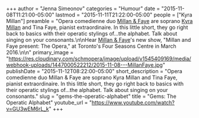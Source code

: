 +++
author = "Jenna Simeonov"
categories = "Humour"
date = "2015-11-08T11:21:00-05:00"
lastmod = "2015-11-11T21:22:00-05:00"
people = ["Kyra Millan"]
preamble = "Opera comedienne duo [Millan & Faye](http://kyra-millan.com/millan-and-faye) are soprano [Kyra Millan](/kyra-millan-arts-education-counts/) and Tina Faye, pianist extraordinaire. In this little short, they go right back to basics with their operatic stylings of...the alphabet. Talk about singing on your consonants.\n\nHear [Millan & Faye](http://kyra-millan.com/millan-and-faye)'s new show, \"Millan and Faye present: The Opera,\" at Toronto's Four Seasons Centre in March 2016.\n\n"
primary_image = "https://res.cloudinary.com/schmopera/image/upload/v1545409169/media/webhook-uploads/1447000522212/2015-11-08---MillanFaye.jpg"
publishDate = "2015-11-12T08:22:00-05:00"
short_description = "Opera comedienne duo Millan &amp; Faye are soprano Kyra Millan and Tina Faye, pianist extraordinaire. In this little short, they go right back to basics with their operatic stylings of...the alphabet. Talk about singing on your consonants."
slug = "gems-the-operatic-alphabet"
title = "Gems: The Operatic Alphabet"
youtube_url = "https://www.youtube.com/watch?v=GU3wEM6rL_k"
+++



